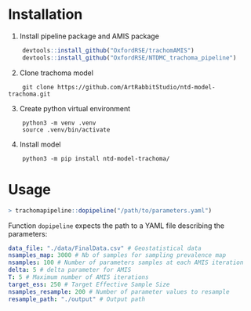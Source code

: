 # Installation

1. Install pipeline package and AMIS package

```R
	devtools::install_github("OxfordRSE/trachomAMIS")
	devtools::install_github("OxfordRSE/NTDMC_trachoma_pipeline")
```
2. Clone trachoma model

```shell
	git clone https://github.com/ArtRabbitStudio/ntd-model-trachoma.git
```
3. Create python virtual environment

```shell
	python3 -m venv .venv
	source .venv/bin/activate
```
4. Install model 

```shell
	python3 -m pip install ntd-model-trachoma/
```

# Usage

```R
> trachomapipeline::dopipeline("/path/to/parameters.yaml")
```

Function `dopipeline` expects the path to a YAML file describing the parameters:

```yaml
data_file: "./data/FinalData.csv" # Geostatistical data
nsamples_map: 3000 # Nb of samples for sampling prevalence map
nsamples: 100 # Number of parameters samples at each AMIS iteration
delta: 5 # delta parameter for AMIS
T: 5 # Maximum number of AMIS iterations
target_ess: 250 # Target Effective Sample Size
nsamples_resample: 200 # Number of parameter values to resample
resample_path: "./output" # Output path
```
